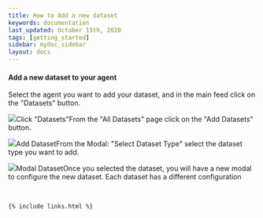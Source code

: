 ```yaml
---
title: How to Add a new dataset
keywords: documentation
last_updated: October 15th, 2020
tags: [getting_started]
sidebar: mydoc_sidebar
layout: docs
---
```


#### Add a new dataset to your agent

Select the agent you want to add your dataset, and in the main feed click on the "Datasets" button.

![](https://uploads-ssl.webflow.com/5dff758010bfa7356f98e395/5f1ee2f92f5cd23c1b7d2af5_01%20-%20Add%20Dataset.png)Click "Datasets"From the "All Datasets" page click on the "Add Datasets" button.

![](https://uploads-ssl.webflow.com/5dff758010bfa7356f98e395/5f1eedf4e65b165439c0fc19_02-add%20dataset%20button.png)Add DatasetFrom the Modal: "Select Dataset Type" select the dataset type you want to add.

![](https://uploads-ssl.webflow.com/5dff758010bfa7356f98e395/5f1ef199e65b161a2dc105e8_dataset%20modal.png)Modal DatasetOnce you selected the dataset, you will have a new modal to configure the new dataset. Each dataset has a different configuration

‍



    {% include links.html %}

    